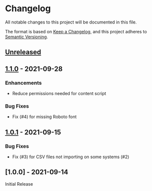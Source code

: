 # Changelog

All notable changes to this project will be documented in this file.

The format is based on [Keep a Changelog](https://keepachangelog.com/en/1.0.0/),
and this project adheres to [Semantic Versioning](https://semver.org/spec/v2.0.0.html).

## [Unreleased]

## [1.1.0] - 2021-09-28

### Enhancements

- Reduce permissions needed for content script

### Bug Fixes

- Fix (#4) for missing Roboto font

## [1.0.1] - 2021-09-15

### Bug Fixes

- Fix (#3) for CSV files not importing on some systems (#2)

## [1.0.0] - 2021-09-14

Initial Release

[unreleased]: https://github.com/rthaut/challenge-grid-autofill-extension/compare/v1.1.0...HEAD
[1.1.0]: https://github.com/rthaut/challenge-grid-autofill-extension/compare/v1.0.1...v1.1.0
[1.0.1]: https://github.com/rthaut/challenge-grid-autofill-extension/compare/v1.0.0...v1.0.1
